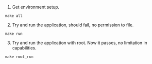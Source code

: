 1. Get environment setup.
```
make all
```

2. Try and run the application, should fail, no permission to file.
```
make run
```

3. Try and run the application with root.  Now it passes, no limitation in capabilities.
```
make root_run
```
